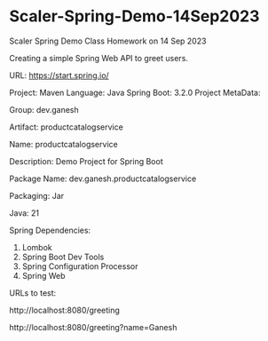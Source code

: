 # Scaler-Spring-Demo-14Sep2023
Scaler Spring Demo Class Homework on 14 Sep 2023

Creating a simple Spring Web API to greet users.

URL: https://start.spring.io/

Project: Maven
Language: Java
Spring Boot: 3.2.0
Project MetaData:

Group: dev.ganesh

Artifact: productcatalogservice

Name: productcatalogservice

Description: Demo Project for Spring Boot

Package Name: dev.ganesh.productcatalogservice

Packaging: Jar

Java: 21

Spring Dependencies:
1. Lombok
2. Spring Boot Dev Tools
3. Spring Configuration Processor
4. Spring Web

URLs to test:

http://localhost:8080/greeting

http://localhost:8080/greeting?name=Ganesh
